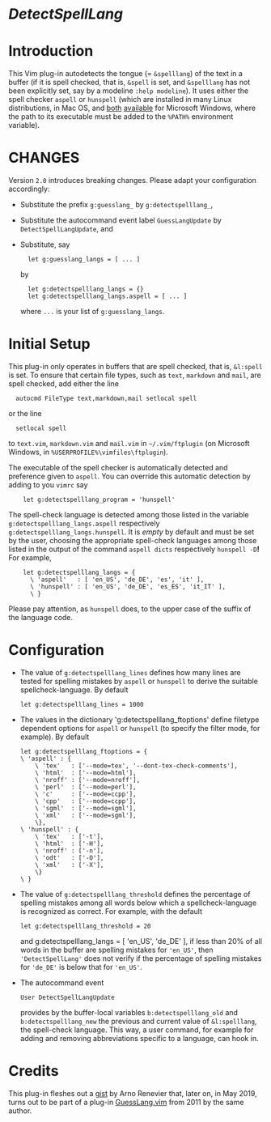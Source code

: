 *DetectSpellLang*
=========

# Introduction

This Vim plug-in autodetects the tongue (= `&spelllang`) of the text in a buffer (if it is spell checked, that is, `&spell` is set, and `&spelllang` has not been explicitly set, say by a modeline `:help modeline`).
It uses either the spell checker `aspell` or `hunspell` (which are installed in many Linux distributions, in Mac OS, and [both](http://aspell.net/man-html/WIN32-Notes.html) [available](https://chocolatey.org/packages/hunspell.portable) for Microsoft Windows, where the path to its executable must be added to the `%PATH%` environment variable).

# CHANGES

Version `2.0` introduces breaking changes.
Please adapt your configuration accordingly:

- Substitute the prefix `g:guesslang_` by `g:detectspelllang_`,
- Substitute the autocommand event label `GuessLangUpdate` by `DetectSpellLangUpdate`, and
- Substitute, say

    ```vim
      let g:guesslang_langs = [ ... ]
    ```

    by

    ```vim
      let g:detectspelllang_langs = {}
      let g:detectspelllang_langs.aspell = [ ... ]
    ```

    where `...` is your list of `g:guesslang_langs`.

# Initial Setup

This plug-in only operates in buffers that are spell checked, that is, `&l:spell` is set.
To ensure that certain file types, such as `text`, `markdown` and `mail`, are spell checked, add either the line

```vim
  autocmd FileType text,markdown,mail setlocal spell
```

or the line

```vim
  setlocal spell
```

to `text.vim`, `markdown.vim` and `mail.vim` in `~/.vim/ftplugin` (on Microsoft Windows, in `%USERPROFILE%\vimfiles\ftplugin`).

The executable of the spell checker is automatically detected and preference given to `aspell`.
You can override this automatic detection by adding to you `vimrc` say

```vim
    let g:detectspelllang_program = 'hunspell'
```

The spell-check language is detected among those listed in the variable `g:detectspelllang_langs.aspell` respectively `g:detectspelllang_langs.hunspell`.
It is *empty* by default and must be set by the user, choosing the appropriate spell-check languages among those listed in the output of the command `aspell dicts` respectively `hunspell -D`**!**
For example,

```vim
    let g:detectspelllang_langs = {
      \ 'aspell'   : [ 'en_US', 'de_DE', 'es', 'it' ],
      \ 'hunspell' : [ 'en_US', 'de_DE', 'es_ES', 'it_IT' ],
      \ }
```

Please pay attention, as `hunspell` does, to the upper case of the suffix of the language code.

# Configuration

- The value of `g:detectspelllang_lines` defines how many lines are tested for spelling mistakes by `aspell` or `hunspell` to derive the suitable spellcheck-language.
    By default

    ```vim
    let g:detectspelllang_lines = 1000
    ```

- The values in the dictionary 'g:detectspelllang_ftoptions' define filetype dependent options for `aspell` or `hunspell` (to specify the filter mode, for example).
    By default

    ```vim
    let g:detectspelllang_ftoptions = {
    \ 'aspell' : {
        \ 'tex'   : ['--mode=tex', '--dont-tex-check-comments'],
        \ 'html'  : ['--mode=html'],
        \ 'nroff' : ['--mode=nroff'],
        \ 'perl'  : ['--mode=perl'],
        \ 'c'     : ['--mode=ccpp'],
        \ 'cpp'   : ['--mode=ccpp'],
        \ 'sgml'  : ['--mode=sgml'],
        \ 'xml'   : ['--mode=sgml'],
        \},
    \ 'hunspell' : {
        \ 'tex'   : ['-t'],
        \ 'html'  : ['-H'],
        \ 'nroff' : ['-n'],
        \ 'odt'   : ['-O'],
        \ 'xml'   : ['-X'],
        \}
    \ }
    ```

- The value of `g:detectspelllang_threshold` defines the percentage of spelling mistakes among all words below which a spellcheck-language is recognized as correct.
    For example, with the default

    ```vim
    let g:detectspelllang_threshold = 20
    ```

  and g:detectspelllang_langs = [ 'en_US', 'de_DE' ], if less than 20% of all words in the buffer are spelling mistakes for `'en_US'`, then `'DetectSpellLang'` does not verify if the percentage of spelling mistakes for `'de_DE'` is below that for `'en_US'`.

- The autocommand event

    ```vim
    User DetectSpellLangUpdate
    ```

  provides by the buffer-local variables `b:detectspelllang_old` and `b:detectspelllang_new` the previous and current value of `&l:spelllang`, the spell-check language.
    This way, a user command, for example for adding and removing abbreviations specific to a language, can hook in.

# Credits

This plug-in fleshes out a [gist](https://gist.github.com/arenevier/1142114) by Arno Renevier that, later on, in May 2019, turns out to be part of a plug-in [GuessLang.vim](https://github.com/arenevier/vimguesslang/blob/master/GuessLang.vim) from 2011 by the same author.
